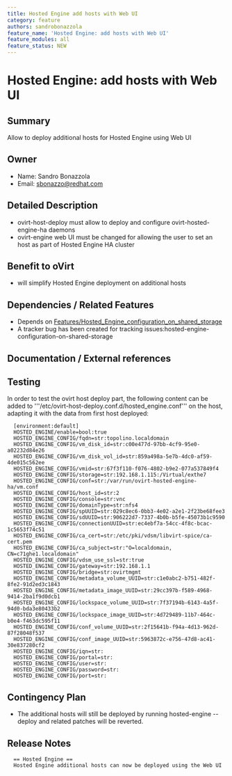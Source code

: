```yaml
---
title: Hosted Engine add hosts with Web UI
category: feature
authors: sandrobonazzola
feature_name: 'Hosted Engine: add hosts with Web UI'
feature_modules: all
feature_status: NEW
---
```


# Hosted Engine: add hosts with Web UI

## Summary

Allow to deploy additional hosts for Hosted Engine using Web UI

## Owner

*   Name: Sandro Bonazzola
*   Email: <sbonazzo@redhat.com>

## Detailed Description

*   ovirt-host-deploy must allow to deploy and configure ovirt-hosted-engine-ha daemons
*   ovirt-engine web UI must be changed for allowing the user to set an host as part of Hosted Engine HA cluster

## Benefit to oVirt

*   will simplify Hosted Engine deployment on additional hosts

## Dependencies / Related Features

*   Depends on [Features/Hosted_Engine_configuration_on_shared_storage](/develop/release-management/features/sla/hosted-engine-configuration-on-shared-storage.html)
*   A tracker bug has been created for tracking issues:hosted-engine-configuration-on-shared-storage

## Documentation / External references



## Testing

In order to test the ovirt host deploy part, the following content can be added to  '''/etc/ovirt-host-deploy.conf.d/hosted_engine.conf''' on the host, adapting it with the data from first host deployed:

      [environment:default]
      HOSTED_ENGINE/enable=bool:true
      HOSTED_ENGINE_CONFIG/fqdn=str:topolino.localdomain
      HOSTED_ENGINE_CONFIG/vm_disk_id=str:c00e477d-97bb-4cf9-95e0-a02232d84e26
      HOSTED_ENGINE_CONFIG/vm_disk_vol_id=str:859a498a-5e7b-4dc0-af59-4de015c562ee
      HOSTED_ENGINE_CONFIG/vmid=str:67f3f110-f076-4802-b9e2-077a537849f4
      HOSTED_ENGINE_CONFIG/storage=str:192.168.1.115:/Virtual/exthe7
      HOSTED_ENGINE_CONFIG/conf=str:/var/run/ovirt-hosted-engine-ha/vm.conf
      HOSTED_ENGINE_CONFIG/host_id=str:2
      HOSTED_ENGINE_CONFIG/console=str:vnc
      HOSTED_ENGINE_CONFIG/domainType=str:nfs4
      HOSTED_ENGINE_CONFIG/spUUID=str:029c8ec6-0bb3-4e02-a2e1-2f23be68fee3
      HOSTED_ENGINE_CONFIG/sdUUID=str:906222d7-7337-4b0b-b5fe-45073b1c9590
      HOSTED_ENGINE_CONFIG/connectionUUID=str:ec4ebf7a-54cc-4f8c-bcac-1c5653f74c51
      HOSTED_ENGINE_CONFIG/ca_cert=str:/etc/pki/vdsm/libvirt-spice/ca-cert.pem
      HOSTED_ENGINE_CONFIG/ca_subject=str:"O=localdomain, CN=c71ghe1.localdomain"
      HOSTED_ENGINE_CONFIG/vdsm_use_ssl=str:true
      HOSTED_ENGINE_CONFIG/gateway=str:192.168.1.1
      HOSTED_ENGINE_CONFIG/bridge=str:ovirtmgmt
      HOSTED_ENGINE_CONFIG/metadata_volume_UUID=str:c1e0abc2-b751-482f-8fe2-91d2ed3c1843
      HOSTED_ENGINE_CONFIG/metadata_image_UUID=str:29cc397b-f589-4968-9414-2ba1f9d0dcb1
      HOSTED_ENGINE_CONFIG/lockspace_volume_UUID=str:7f37194b-6143-4a5f-94d0-bda3e80433b2
      HOSTED_ENGINE_CONFIG/lockspace_image_UUID=str:4d729489-11b7-464c-b0e4-f463dc595f11
      HOSTED_ENGINE_CONFIG/conf_volume_UUID=str:2f15641b-f94a-4d13-962d-87f28048f537
      HOSTED_ENGINE_CONFIG/conf_image_UUID=str:5963872c-e756-47d8-ac41-30e837280cf2
      HOSTED_ENGINE_CONFIG/iqn=str:
      HOSTED_ENGINE_CONFIG/portal=str:
      HOSTED_ENGINE_CONFIG/user=str:
      HOSTED_ENGINE_CONFIG/password=str:
      HOSTED_ENGINE_CONFIG/port=str:


## Contingency Plan

*   The additional hosts will still be deployed by running hosted-engine --deploy and related patches will be reverted.

## Release Notes

      == Hosted Engine ==
      Hosted Engine additional hosts can now be deployed using the Web UI



